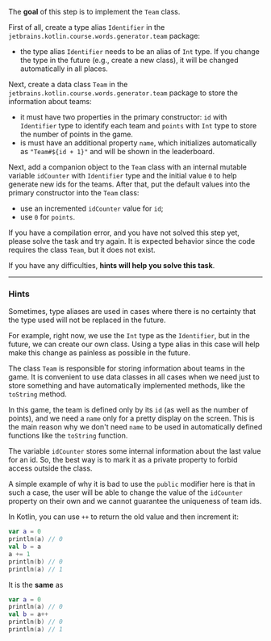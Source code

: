 The **goal** of this step is to implement the `Team` class.

First of all, create a type alias `Identifier` in the `jetbrains.kotlin.course.words.generator.team` package:

- the type alias `Identifier` needs to be an alias of `Int` type. If you change the type in the future (e.g., create a new class),
  it will be changed automatically in all places.


Next, create a data class `Team` in the `jetbrains.kotlin.course.words.generator.team` package to store the information about teams:
- it must have two properties in the primary constructor: `id` with `Identifier` type to identify each team and `points` with `Int` type
  to store the number of points in the game.
- is must have an additional property `name`, which initializes automatically as `"Team#${id + 1}"` and will be shown in the leaderboard.

Next, add a companion object to the `Team` class with an internal mutable variable `idCounter` with `Identifier`
type and the initial value `0` to help generate new ids for the teams.
After that, put the default values into the primary constructor into the `Team` class:
- use an incremented `idCounter` value for `id`;
- use `0` for `points`.

<div class="hint" title="I press Check and see a compilation error">

  If you have a compilation error, and you have not solved this step yet, please solve the task and try again. 
  It is expected behavior since the code requires the class `Team`, but it does not exist.
</div>

If you have any difficulties, **hints will help you solve this task**.

----

### Hints

<div class="hint" title="Type aliases usage">

Sometimes, type aliases are used in cases where there is no certainty that
the type used will not be replaced in the future.

For example, right now, we use the `Int` type as the `Identifier`,
but in the future, we can create our own class.
Using a type alias in this case will help make this change as painless as possible in the future.
</div>

<div class="hint" title="Why do we use the data class?">

The class `Team` is responsible for storing information about teams in the game.
It is convenient to use data classes in all cases
when we need just to store something and have automatically implemented methods, like the `toString` method.
</div>

<div class="hint" title="Why are we using name outside of the constructor?">

  In this game, the team is defined only by its `id` (as well as the number of points), 
  and we need a `name` only for a pretty display on the screen. 
  This is the main reason why we don't need `name` to be used in automatically defined functions like the `toString` function.
</div>

<div class="hint" title="Access modifiers">

The variable `idCounter` stores some internal information about the last value for an id.
So, the best way is to mark it as a private property to forbid access outside the class.

A simple example of why it is bad to use the `public` modifier here is that in such a
case, the user will be able to change the value of the `idCounter` property on their own
and we cannot guarantee the uniqueness of team ids.
</div>

<div class="hint" title="Short notation for increment">

In Kotlin, you can use `++` to return the old value and then increment it:

```kotlin
var a = 0
println(a) // 0
val b = a
a += 1
println(b) // 0
println(a) // 1
```

It is the **same** as

```kotlin
var a = 0 
println(a) // 0
val b = a++
println(b) // 0
println(a) // 1
```
</div>
